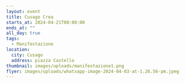 ```yaml
---
layout: event
title: Cusago Crea
starts_at: 2024-04-21T00:00:00
ends_at: ""
all_day: true
tags:
  - Manifestazione
location:
  city: Cusago
  address: piazza Castello
thumbnail: images/uploads/manifestazione1.png
flyer: images/uploads/whatsapp-image-2024-04-03-at-1.26.56-pm.jpeg
---
```

